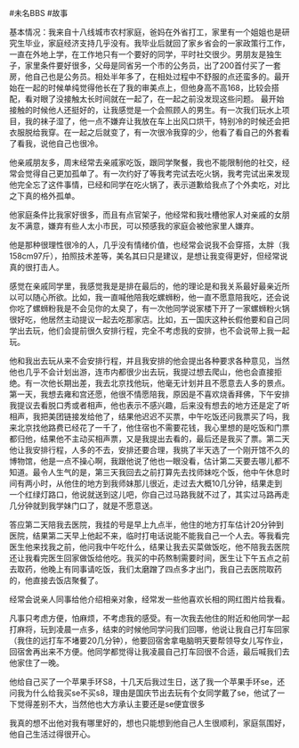 #未名BBS #故事 

基本情况：我来自十八线城市农村家庭，爸妈在外省打工，家里有一个姐姐也是研究生毕业，家庭经济支持几乎没有。我毕业后就回了家乡省会的一家政策行工作，一直在外地上学，在工作地只有一个要好的同学，平时社交很少。男朋友是独生子，家里条件要好很多，父母是同省另一个市的公务员，出了200首付买了一套房，他自己也是公务员。相处半年多了，在相处过程中不舒服的点还蛮多的。最开始在一起的时候单纯觉得他长在了我的审美点上，但他身高不高168，比较会搭配，看对眼了没接触太长时间就在一起了，在一起之前没发现这些问题。
最开始接触的时候他人还挺好的，让我感觉是一个会照顾人的男生。有一次我们玩水上项目，我的袜子湿了，他一点不嫌弃让我放在车上出风口烘干，特别冷的时候还会把衣服脱给我穿。在一起之后就变了，有一次很冷我穿的少，他看了看自己的外套看了看我，说他自己也很冷。

他亲戚朋友多，周末经常去亲戚家吃饭，跟同学聚餐，我也不能限制他的社交，经常会觉得自己更加孤单了。有一次约好了等我考完试去吃火锅，我考完试出来发现他完全忘了这件事情，已经和同学在吃火锅了，表示道歉给我点了个外卖吃，对比之下真的格外孤单。

他家庭条件比我家好很多，而且有点官架子，他经常和我吐槽他家人对亲戚的女朋友不满意，嫌弃有些人太小市民，可以预感我的家庭会被他家里人嫌弃。

他是那种很理性很冷的人，几乎没有情绪价值，也经常会说我不会穿搭，太胖（我158cm97斤），拍照技术差等，美名其曰只是建议，是想让我变得更好，但经常说真的很打击人。

感觉在亲戚同学里，我感觉我是是排在最后的，他的理论是和我关系最好最亲近所以可以随心所欲。比如，我一直喊他陪我吃螺蛳粉，他一直不愿意陪我吃，还会说你吃了螺蛳粉我是不会见你的太臭了，有一次他同学说家楼下开了一家螺蛳粉火锅很好吃，他居然主动提议一起去吃那家店。比如，五一国庆这种长假他要和自己同学出去玩，他们会提前很久安排行程，完全不考虑我的安排，也不会说带上我一起玩。


他和我出去玩从来不会安排行程，并且我安排的他会提出各种要求各种意见，当然他也几乎不会计划出游，连市内都很少出去玩，我提过想去爬山，他也会直接拒绝。有一次他长期出差，我去北京找他玩，他毫无计划并且不愿意去人多的景点。第一天，我想去雍和宫还愿，他很不情愿陪我，原因是不喜欢烧香拜佛，下午安排我提议去看脱口秀或者相声，他也表示不感兴趣，后来没有想去的地方还是定了听相声，我把美团链接发给他了，结果他迟迟不买票，中午吃饭还问我票买了吗，我来北京找他路费已经花了一千了，他住宿也不需要花钱，我心里想的是吃饭和门票都归他，结果他不主动买相声票，又是我提出去看的，最后还是我买了票。第二天他让我安排行程，人多的不去，安排还要合理，我挑了半天选了一个刚开馆不久的博物馆，他是一点不操心啊，我跟他说了他也一眼没看，估计第二天要去哪儿都不知道。最令人生气的是，第三天我回去之前打算先去找师妹吃个饭，他中午休息时间有两小时，从他住的地方到我师妹那儿很近，走过去大概10几分钟，结果走到一个红绿灯路口，他说就送到这儿吧，你自己过马路我就不过了，其实过马路再走几分钟就到我学妹门口了，就是不愿意送。

答应第二天陪我去医院，我挂的号是早上九点半，他住的地方打车估计20分钟到医院，结果第二天早上他起不来，临时打电话说能不能我自己一个人去。等我看完医生他来找我之前，他问我中午吃什么，结果让我去买菜做饭吃，他不陪我去医院还让我看完医生回家做饭给他吃。我买的中药熬制需要时间，医生让下午五点之前去取药，他晚上有同事请吃饭，我们太磨蹭了四点多才出门，我自己去医院取药的，他直接去饭店聚餐了。


经常会说亲人同事给他介绍相亲对象，经常发一些他喜欢长相的网红图片给我看。

凡事只考虑方便，怕麻烦，不考虑我的感受。有一次我去他住的附近和他同学一起打麻将，玩到凌晨一点多，结束的时候他同学问我们回哪，他说让我自己打车回家（我住的远打车不堵要20几分钟），他要回宿舍拿电脑明天要帮领导女儿写作业，回宿舍再出来不方便。他同学都觉得让我凌晨自己打车回很不合适，最后喊我们去他家住了一晚。

他给自己买了一个苹果手环S8，十几天后我过生日，送了我一个苹果手环se，还问我为什么给我买se不买s8，理由是国庆节出去玩有个女同学戴了se，他试了一下觉得差别不大，当然他也大方承认主要还是se便宜很多

我真的想不出他对我有哪里好的，想也只能想到他自己人生很顺利，家庭氛围好，他自己生活过得很开心。